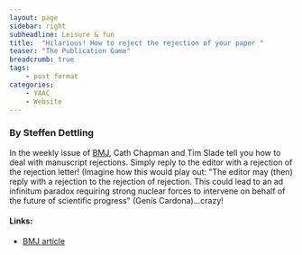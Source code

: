 ```yaml
---
layout: page
sidebar: right
subheadline: Leisure & fun
title:  "Hilarious! How to reject the rejection of your paper "
teaser: "The Publication Game"
breadcrumb: true
tags:
    - post format
categories:
    - YAAC
    - Website
---
```


### By Steffen Dettling

In the weekly issue of <a href="http://www.bmj.com/content/351/bmj.h6326" target="_blank">BMJ</a>, Cath Chapman and Tim Slade tell you how to deal with manuscript rejections. Simply reply to the editor with a rejection of the rejection letter! 
(Imagine how this would play out: "The editor may (then) reply with a rejection to the rejection of rejection. This could lead to an ad infinitum paradox requiring strong nuclear forces to intervene on behalf of the future of scientific progress" (Genís Cardona)...crazy!

#### Links: 
- <a href="http://www.bmj.com/content/351/bmj.h6326" target="_blank">BMJ article</a>


